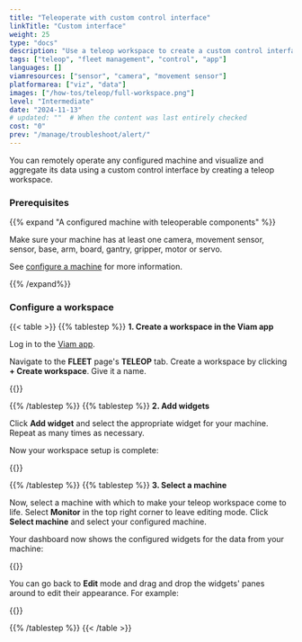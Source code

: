 ```yaml
---
title: "Teleoperate with custom control interface"
linkTitle: "Custom interface"
weight: 25
type: "docs"
description: "Use a teleop workspace to create a custom control interface for operating a machine or visualizign and aggregating its data."
tags: ["teleop", "fleet management", "control", "app"]
languages: []
viamresources: ["sensor", "camera", "movement sensor"]
platformarea: ["viz", "data"]
images: ["/how-tos/teleop/full-workspace.png"]
level: "Intermediate"
date: "2024-11-13"
# updated: ""  # When the content was last entirely checked
cost: "0"
prev: "/manage/troubleshoot/alert/"
---
```


You can remotely operate any configured machine and visualize and aggregate its data using a custom control interface by creating a teleop workspace.

### Prerequisites

{{% expand "A configured machine with teleoperable components" %}}

Make sure your machine has at least one camera, movement sensor, sensor, base, arm, board, gantry, gripper, motor or servo.

See [configure a machine](/operate/get-started/supported-hardware/) for more information.

{{% /expand%}}

### Configure a workspace

{{< table >}}
{{% tablestep %}}
**1. Create a workspace in the Viam app**

Log in to the [Viam app](https://app.viam.com/).

Navigate to the **FLEET** page's **TELEOP** tab.
Create a workspace by clicking **+ Create workspace**.
Give it a name.

{{<imgproc src="/how-tos/teleop/blank-workspace.png" resize="800x" style="width: 500px" class="fill aligncenter imgzoom" declaredimensions=true alt="Blank teleop page.">}}

{{% /tablestep %}}
{{% tablestep %}}
**2. Add widgets**

Click **Add widget** and select the appropriate widget for your machine.
Repeat as many times as necessary.

Now your workspace setup is complete:

{{<imgproc src="/how-tos/teleop/configured-workspace.png" resize="700x" style="width: 500px" class="fill aligncenter" declaredimensions=true alt="Teleop workspace with values configured for each of the four widgets.">}}

{{% /tablestep %}}
{{% tablestep %}}
**3. Select a machine**

Now, select a machine with which to make your teleop workspace come to life.
Select **Monitor** in the top right corner to leave editing mode.
Click **Select machine** and select your configured machine.

Your dashboard now shows the configured widgets for the data from your machine:

{{<imgproc src="/how-tos/teleop/full-workspace.png" resize="900x" style="width: 500px" class="fill aligncenter imgzoom" declaredimensions=true alt="Teleop workspace with values configured for each of the four widgets on monitor mode.">}}

You can go back to **Edit** mode and drag and drop the widgets' panes around to edit their appearance.
For example:

{{<imgproc src="/how-tos/teleop/four-panes.png" resize="900x" style="width: 500px" class="fill aligncenter imgzoom" declaredimensions=true alt="Teleop workspace with values configured for each of the four widgets on monitor mode with four panes.">}}

{{% /tablestep %}}
{{< /table >}}
